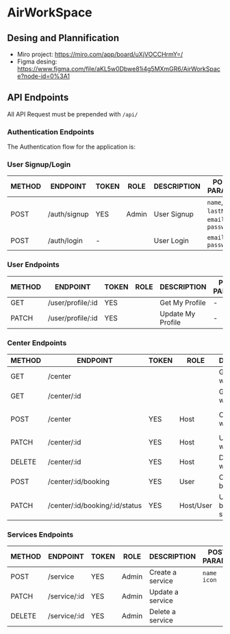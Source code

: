 # AirWorkSpace

## Desing and Plannification

- Miro project: https://miro.com/app/board/uXjVOCCHrmY=/
- Figma desing: https://www.figma.com/file/aKL5w0Dbwe81i4g5MXmGR6/AirWorkSpace?node-id=0%3A1

## API Endpoints

All API Request must be prepended with `/api/`


### Authentication Endpoints

The Authentication flow for the application is:

### User Signup/Login

METHOD | ENDPOINT         | TOKEN | ROLE | DESCRIPTION        | POST PARAMS                                     | RETURNS
-------|------------------|-------|------|--------------------|-------------------------------------------------|--------------------
POST   | /auth/signup     | YES   | Admin| User Signup        | `name`, `lastName`, `email`, `password`         | `token`
POST   | /auth/login      | -     |      | User Login         | `email`, `password`                             | `token`

### User Endpoints

METHOD | ENDPOINT         | TOKEN | ROLE | DESCRIPTION              | POST PARAMS                                     | RETURNS
-------|------------------|-------|------|--------------------|-------------------------------------------------|--------------------
GET   | /user/profile/:id    | YES     | | Get My Profile            | - | `profile`
PATCH   | /user/profile/:id    | YES     | | Update My Profile            | - | `profile`

### Center Endpoints

METHOD | ENDPOINT         | TOKEN | ROLE | DESCRIPTION              | POST PARAMS                                     | RETURNS
-------|------------------|-------|------|--------------------|-------------------------------------------------|--------------------
GET   | /center   |      | | Get all workspaces            | - | `workspaces`
GET   | /center/:id       |       |       | Get one workspace | | `workspace` 
POST  | /center           | YES   | Host  | Create a workspace  | `name` `type` `description` `photos` `location` `contact` `services` `ratePlan` | center created
PATCH | /center/:id       | YES   | Host  | Update a workspace  |  |  workspace updated
DELETE | /center/:id      | YES   | Host  | Delete a workspace  |   | 
POST  | /center/:id/booking  | YES   | User  | Create a booking    | `fromTime``toTime``type``ratePlan`  | Booked workspace
PATCH  | /center/:id/booking/:id/status  | YES   | Host/User  | Update booking status   |   | Updated workspace

### Services Endpoints

METHOD | ENDPOINT         | TOKEN | ROLE | DESCRIPTION              | POST PARAMS                                     | RETURNS
-------|------------------|-------|------|--------------------|-------------------------------------------------|--------------------
POST  | /service           | YES   | Admin  | Create a service  | `name` `icon`  | service created
PATCH | /service/:id       | YES   | Admin  | Update a service  |  |  service updated
DELETE | /service/:id      | YES   | Admin  | Delete a service  |   | 


 
